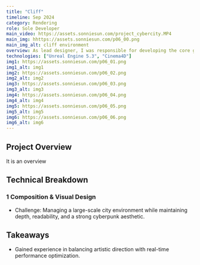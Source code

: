 ```yaml
---
title: "Cliff"
timeline: Sep 2024
category: Rendering
role: Sole Developer
main_video: https://assets.sonniesun.com/project_cybercity.MP4
main_img: hhttps://assets.sonniesun.com/p06_00.png
main_img_alt: cliff environment
overview: As lead designer, I was responsible for developing the core gameplay mechanics, quest design, character progression system, and overseeing the implementation of the open-world environment. The project involved a small team of 5 developers working over 6 months.
technologies: ["Unreal Engine 5.3", "Cinema4D"]
img1: https://assets.sonniesun.com/p06_01.png
img1_alt: img1
img2: https://assets.sonniesun.com/p06_02.png
img2_alt: img2
img3: https://assets.sonniesun.com/p06_03.png
img3_alt: img3
img4: https://assets.sonniesun.com/p06_04.png
img4_alt: img4
img5: https://assets.sonniesun.com/p06_05.png
img5_alt: img5
img6: https://assets.sonniesun.com/p06_06.png
img6_alt: img6
---
```


## Project Overview

It is an overview

## Technical Breakdown

### 1 Composition & Visual Design

- Challenge: Managing a large-scale city environment while maintaining depth, readability, and a strong cyberpunk aesthetic.

## Takeaways

- Gained experience in balancing artistic direction with real-time performance optimization.